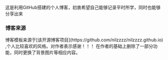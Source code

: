 这是利用GitHub搭建的个人博客，初衷希望自己能够记录平时所学，同时也能够分享出来
<h3> 博客来源 </h3>
博客模板来源于[该开源博客项目](https://github.com/nilzzzz/nilzzzz.github.io) ,个人比较喜欢的风格。对作者表示感谢！！！
在作者的基础上删除了一部分功能，同时更换了背景图片等相应内容。 
